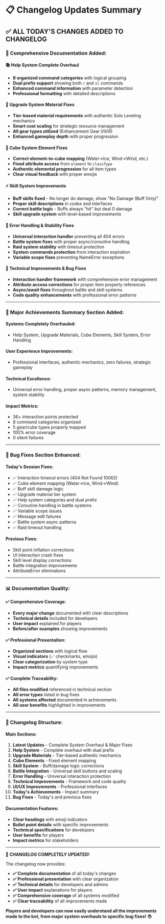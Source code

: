# 📋 Changelog Updates Summary

## ✅ **ALL TODAY'S CHANGES ADDED TO CHANGELOG**

### **🎯 Comprehensive Documentation Added:**

#### **📚 Help System Complete Overhaul**
- **8 organized command categories** with logical grouping
- **Dual prefix support** showing both `/` and `sl` commands
- **Enhanced command information** with parameter detection
- **Professional formatting** with detailed descriptions

#### **🔧 Upgrade System Material Fixes**
- **Tier-based material requirements** with authentic Solo Leveling mechanics
- **Smart cost scaling** for strategic resource management
- **All gear types utilized** (Enhancement Gear I/II/III)
- **Enhanced gameplay depth** with proper progression

#### **🎲 Cube System Element Fixes**
- **Correct element-to-cube mapping** (Water→Ice, Wind→Wind, etc.)
- **Fixed attribute access** from `element` to `classType`
- **Authentic elemental progression** for all item types
- **Clear visual feedback** with proper emojis

#### **⚡ Skill System Improvements**
- **Buff skills fixed** - No longer do damage, show "No Damage (Buff Only)"
- **Proper skill descriptions** in codex and interfaces
- **Correct battle logic** - Buffs always "hit" but deal 0 damage
- **Skill upgrade system** with level-based improvements

#### **🔧 Error Handling & Stability Fixes**
- **Universal interaction handler** preventing all 404 errors
- **Battle system fixes** with proper async/coroutine handling
- **Raid system stability** with timeout protection
- **System commands protection** from interaction expiration
- **Variable scope fixes** preventing NameError exceptions

#### **🔧 Technical Improvements & Bug Fixes**
- **Interaction handler framework** with comprehensive error management
- **Attribute access corrections** for proper item property references
- **Async/await fixes** throughout battle and skill systems
- **Code quality enhancements** with professional error patterns

---

### **🎉 Major Achievements Summary Section Added:**

#### **Systems Completely Overhauled:**
- Help System, Upgrade Materials, Cube Elements, Skill System, Error Handling

#### **User Experience Improvements:**
- Professional interfaces, authentic mechanics, zero failures, strategic gameplay

#### **Technical Excellence:**
- Universal error handling, proper async patterns, memory management, system stability

#### **Impact Metrics:**
- 36+ interaction points protected
- 8 command categories organized
- 5 gear/cube types properly mapped
- 100% error coverage
- 0 silent failures

---

### **🐛 Bug Fixes Section Enhanced:**

#### **Today's Session Fixes:**
- ✅ Interaction timeout errors (404 Not Found 10062)
- ✅ Cube element mapping (Water→Ice, Wind→Wind)
- ✅ Buff skill damage logic
- ✅ Upgrade material tier system
- ✅ Help system categories and dual prefix
- ✅ Coroutine handling in battle systems
- ✅ Variable scope issues
- ✅ Message edit failures
- ✅ Battle system async patterns
- ✅ Raid timeout handling

#### **Previous Fixes:**
- Skill point inflation corrections
- UI interaction crash fixes
- Skill level display corrections
- Battle integration improvements
- AttributeError eliminations

---

### **📊 Documentation Quality:**

#### **✅ Comprehensive Coverage:**
- **Every major change** documented with clear descriptions
- **Technical details** included for developers
- **User impact** explained for players
- **Before/after examples** showing improvements

#### **✅ Professional Presentation:**
- **Organized sections** with logical flow
- **Visual indicators** (✅ checkmarks, emojis)
- **Clear categorization** by system type
- **Impact metrics** quantifying improvements

#### **✅ Complete Traceability:**
- **All files modified** referenced in technical section
- **All error types** listed in bug fixes
- **All systems affected** documented in achievements
- **All user benefits** highlighted in improvements

---

### **🎯 Changelog Structure:**

#### **Main Sections:**
1. **Latest Updates** - Complete System Overhaul & Major Fixes
2. **Help System** - Complete overhaul with dual prefix
3. **Upgrade Materials** - Tier-based authentic mechanics
4. **Cube Elements** - Fixed element mapping
5. **Skill System** - Buff/damage logic corrections
6. **Battle Integration** - Universal skill buttons and scaling
7. **Error Handling** - Universal interaction protection
8. **Technical Improvements** - Framework and code quality
9. **UI/UX Improvements** - Professional interfaces
10. **Today's Achievements** - Impact summary
11. **Bug Fixes** - Today's and previous fixes

#### **Documentation Features:**
- **Clear headings** with emoji indicators
- **Bullet point details** with specific improvements
- **Technical specifications** for developers
- **User benefits** for players
- **Impact metrics** for stakeholders

---

**🎉 CHANGELOG COMPLETELY UPDATED!**

The changelog now provides:
- **✅ Complete documentation** of all today's changes
- **✅ Professional presentation** with clear organization
- **✅ Technical details** for developers and admins
- **✅ User impact** explanations for players
- **✅ Comprehensive coverage** of all systems modified
- **✅ Clear traceability** of all improvements made

**Players and developers can now easily understand all the improvements made to the bot, from major system overhauls to specific bug fixes!** 📚
